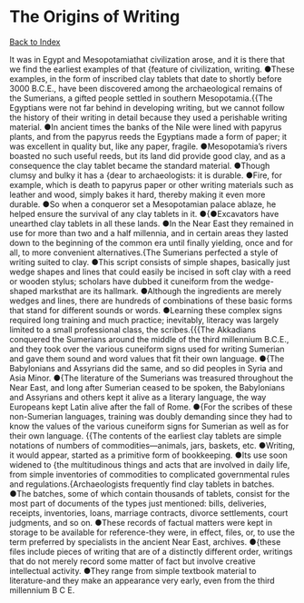 # The Origins of Writing
[Back to Index](https://github.com/windows10010/tpoExtractor/blog/master/README.md)

It was in Egypt and Mesopotamiathat civilization arose, and it is there that we find the earliest examples of that {feature of civilization, writing. ●These examples, in the form of inscribed clay tablets that date to shortly before 3000 B.C.E., have been discovered among the archaeological remains of the Sumerians, a gifted people settled in southern Mesopotamia.{{The Egyptians were not far behind in developing writing, but we cannot follow the history of their writing in detail because they used a perishable writing material. ●In ancient times the banks of the Nile were lined with papyrus plants, and from the papyrus reeds the Egyptians made a form of paper; it was excellent in quality but, like any paper, fragile. ●Mesopotamia’s rivers boasted no such useful reeds, but its land did provide good clay, and as a consequence the clay tablet became the standard material. ●Though clumsy and bulky it has a {dear to archaeologists: it is durable. ●Fire, for example, which is death to papyrus paper or other writing materials such as leather and wood, simply bakes it hard, thereby making it even more durable. ●So when a conqueror set a Mesopotamian palace ablaze, he helped ensure the survival of any clay tablets in it. ●{●Excavators have unearthed clay tablets in all these lands. ●In the Near East they remained in use for more than two and a half millennia, and in certain areas they lasted down to the beginning of the common era until finally yielding, once and for all, to more convenient alternatives.{The Sumerians perfected a style of writing suited to clay. ●This script consists of simple shapes, basically just wedge shapes and lines that could easily be incised in soft clay with a reed or wooden stylus; scholars have dubbed it cuneiform from the wedge-shaped marksthat are its hallmark. ●Although the ingredients are merely wedges and lines, there are hundreds of combinations of these basic forms that stand for different sounds or words. ●Learning these complex signs required long training and much practice; inevitably, literacy was largely limited to a small professional class, the scribes.{{{The Akkadians conquered the Sumerians around the middle of the third millennium B.C.E., and they took over the various cuneiform signs used for writing Sumerian and gave them sound and word values that fit their own language. ●{The Babylonians and Assyrians did the same, and so did peoples in Syria and Asia Minor. ●{The literature of the Sumerians was treasured throughout the Near East, and long after Sumerian ceased to be spoken, the Babylonians and Assyrians and others kept it alive as a literary language, the way Europeans kept Latin alive after the fall of Rome. ●{For the scribes of these non-Sumerian languages, training was doubly demanding since they had to know the values of the various cuneiform signs for Sumerian as well as for their own language. {{The contents of the earliest clay tablets are simple notations of numbers of commodities—animals, jars, baskets, etc. ●Writing, it would appear, started as a primitive form of bookkeeping. ●Its use soon widened to {the multitudinous things and acts that are involved in daily life, from simple inventories of commodities to complicated governmental rules and regulations.{Archaeologists frequently find clay tablets in batches. ●The batches, some of which contain thousands of tablets, consist for the most part of documents of the types just mentioned: bills, deliveries, receipts, inventories, loans, marriage contracts, divorce settlements, court judgments, and so on. ●These records of factual matters were kept in storage to be available for reference-they were, in effect, files, or, to use the term preferred by specialists in the ancient Near East, archives. ●{these files include pieces of writing that are of a distinctly different order, writings that do not merely record some matter of fact but involve creative intellectual activity. ●They range from simple textbook material to literature-and they make an appearance very early, even from the third millennium B C E.